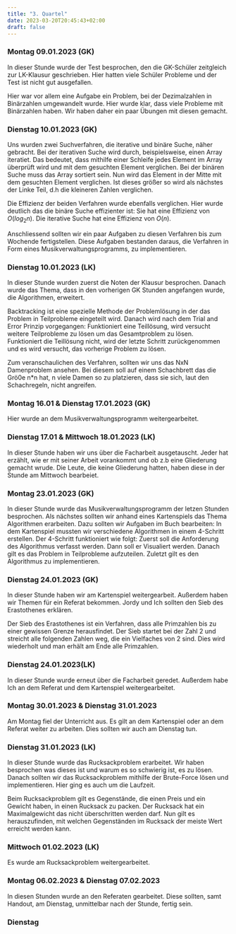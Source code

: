 ```yaml
---
title: "3. Quartel"
date: 2023-03-20T20:45:43+02:00
draft: false
---
```


### Montag 09.01.2023 (GK)

In dieser Stunde wurde der Test besprochen, den die GK-Schüler zeitgleich zur LK-Klausur geschrieben. Hier hatten viele Schüler Probleme und der Test ist nicht gut ausgefallen.

Hier war vor allem eine Aufgabe ein Problem, bei der Dezimalzahlen in Binärzahlen umgewandelt wurde. Hier wurde klar, dass viele Probleme mit Binärzahlen haben. Wir haben daher ein paar Übungen mit diesen gemacht.

### Dienstag 10.01.2023 (GK)

Uns wurden zwei Suchverfahren, die iterative und binäre Suche, näher gebracht. Bei der iterativen Suche wird durch, beispielsweise, einen Array iteratiet. Das bedeutet, dass mithilfe einer Schleife jedes Element im Array überprüft wird und mit dem gesuchten Element verglichen. Bei der binären Suche muss das Array sortiert sein. Nun wird das Element in der Mitte mit dem gesuchten Element verglichen. Ist dieses größer so wird als nächstes der Linke Teil, d.h die kleineren Zahlen verglichen.

Die Effizienz der beiden Verfahren wurde ebenfalls verglichen. Hier wurde deutlich das die binäre Suche effizienter ist: Sie hat eine Effizienz von $O(log_2 n)$. Die iterative Suche hat eine Effizienz von $O(n)$.

Anschliessend sollten wir ein paar Aufgaben zu diesen Verfahren bis zum Wochende fertigstellen. Diese Aufgaben bestanden daraus, die Verfahren in Form eines Musikverwaltungsprogramms, zu implementieren.

### Dienstag 10.01.2023 (LK)

In dieser Stunde wurden zuerst die Noten der Klausur besprochen. Danach wurde das Thema, dass in den vorherigen GK Stunden angefangen wurde, die Algorithmen, erweitert. 

Backtracking ist eine spezielle Methode der Problemlösung in der das Problem in Teilprobleme eingeteilt wird. Danach wird nach dem Trial and Error Prinzip vorgegangen: Funktioniert eine Teillösung, wird versucht weitere Teilprobleme zu lösen um das Gesamtproblem zu lösen. Funktioniert die Teillösung nicht, wird der letzte Schritt zurückgenommen und es wird versucht, das vorherige Problem zu lösen.

Zum veranschaulichen des Verfahren, sollten wir uns das NxN Damenproblem ansehen. Bei diesem soll auf einem Schachbrett das die Grö0e n*n hat, n viele Damen so zu platzieren, dass sie sich, laut den Schachregeln, nicht angreifen.

### Montag 16.01 & Dienstag 17.01.2023 (GK)

Hier wurde an dem Musikverwaltungsprogramm weitergearbeitet.

### Dienstag 17.01 & Mittwoch 18.01.2023 (LK)

In dieser Stunde haben wir uns über die Facharbeit ausgetauscht. Jeder hat erzählt, wie er mit seiner Arbeit vorankommt und ob z.b eine Gliederung gemacht wrude. Die Leute, die keine Gliederung hatten, haben diese in der Stunde am Mittwoch bearbeiet.

### Montag 23.01.2023 (GK)

In dieser Stunde wurde das Musikverwaltungsprogramm der letzen Stunden besprochen. Als nächstes sollten wir anhand eines Kartenspiels das Thema Algorithmen erarbeiten. Dazu sollten wir Aufgaben im Buch bearbeiten: In dem Kartenspiel mussten wir verschiedene Algorithmen in einem 4-Schritt erstellen. Der 4-Schritt funktioniert wie folgt: Zuerst soll die Anforderung des Algorithmus verfasst werden. Dann soll er Visualiert werden. Danach gilt es das Problem in Teilprobleme aufzuteilen. Zuletzt gilt es den Algorithmus zu implementieren.

### Dienstag 24.01.2023 (GK)

In dieser Stunde haben wir am Kartenspiel weitergearbeit. Außerdem haben wir Themen für ein Referat bekommen. Jordy und Ich sollten den Sieb des Erastothenes erklären.

Der Sieb des Erastothenes ist ein Verfahren, dass alle Primzahlen bis zu einer gewissen Grenze herausfindet. Der Sieb startet bei der Zahl 2 und streicht alle folgenden Zahlen weg, die ein Vielfaches von 2 sind. Dies wird wiederholt und man erhält am Ende alle Primzahlen.

### Dienstag 24.01.2023(LK)

In dieser Stunde wurde erneut über die Facharbeit geredet. Außerdem habe Ich an dem Referat und dem Kartenspiel weitergearbeitet.

### Montag 30.01.2023 & Dienstag 31.01.2023

Am Montag fiel der Unterricht aus. Es gilt an dem Kartenspiel oder an dem Referat weiter zu arbeiten. Dies sollten wir auch am Dienstag tun.

### Dienstag 31.01.2023 (LK)

In dieser Stunde wurde das Rucksackproblem erarbeitet. Wir haben besprochen was dieses ist und warum es so schwierig ist, es zu lösen. Danach sollten wir das Rucksackproblem mithilfe der Brute-Force lösen und implementieren. Hier ging es auch um die Laufzeit.

Beim Rucksackproblem gilt es Gegenstände, die einen Preis und ein Gewicht haben, in einen Rucksack zu packen. Der Rucksack hat ein Maximalgewicht das nicht überschritten werden darf. Nun gilt es herauszufinden, mit welchen Gegenständen im Rucksack der meiste Wert erreicht werden kann.

### Mittwoch 01.02.2023 (LK)

Es wurde am Rucksackproblem weitergearbeitet.

### Montag 06.02.2023 & Dienstag 07.02.2023

In diesen Stunden wurde an den Referaten gearbeitet. Diese sollten, samt Handout, am Dienstag, unmittelbar nach der Stunde, fertig sein.

### Dienstag 